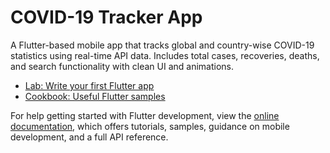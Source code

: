 # COVID-19 Tracker App

A Flutter-based mobile app that tracks global and country-wise COVID-19 statistics using real-time API data. Includes total cases, recoveries, deaths, and search functionality with clean UI and animations.



- [Lab: Write your first Flutter app](https://docs.flutter.dev/get-started/codelab)
- [Cookbook: Useful Flutter samples](https://docs.flutter.dev/cookbook)

For help getting started with Flutter development, view the
[online documentation](https://docs.flutter.dev/), which offers tutorials,
samples, guidance on mobile development, and a full API reference.
